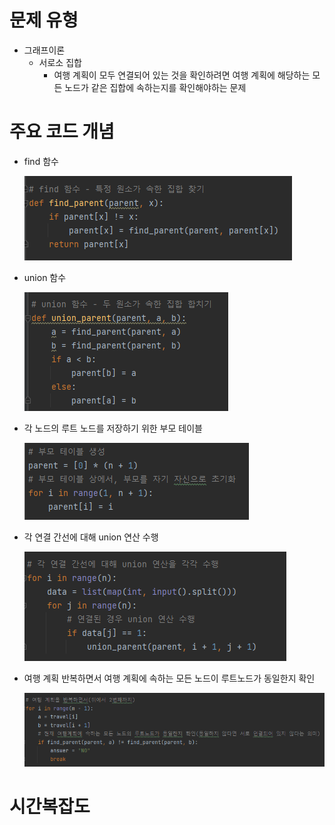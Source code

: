# 문제 유형
- 그래프이론
  - 서로소 집합 
    - 여행 계획이 모두 연결되어 있는 것을 확인하려면 여행 계획에 해당하는 모든 노드가 같은 집합에 속하는지를 확인해야하는 문제 

# 주요 코드 개념
- find 함수 

  ![img.png](img.png)

- union 함수 

  ![img_1.png](img_1.png)

- 각 노드의 루트 노드를 저장하기 위한 부모 테이블

  ![img_2.png](img_2.png)

- 각 연결 간선에 대해 union 연산 수행 

  ![img_3.png](img_3.png)

- 여행 계획 반복하면서 여행 계획에 속하는 모든 노드이 루트노드가 동일한지 확인

  ![img_4.png](img_4.png)

# 시간복잡도 
